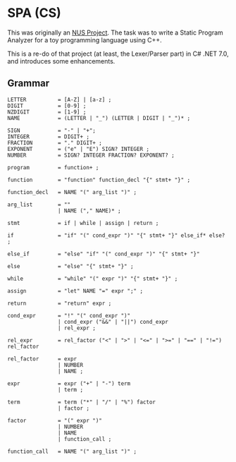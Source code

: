 # SPA (CS)
This was originally  an
[NUS Project](https://nus-cs3203.github.io/course-website/contents/basic-spa-requirements/simple-programming.html).
The task was to write a Static Program Analyzer for a toy programming language using C++.

This is a re-do of that project (at least, the Lexer/Parser part) in C# .NET 7.0,
and introduces some enhancements.

## Grammar
```text
LETTER          = [A-Z] | [a-z] ;
DIGIT           = [0-9] ;
NZDIGIT         = [1-9] ; 
NAME            = (LETTER | "_") (LETTER | DIGIT | "_")* ;

SIGN            = "-" | "+";
INTEGER         = DIGIT+ ;
FRACTION        = "." DIGIT+ ;
EXPONENT        = ("e" | "E") SIGN? INTEGER ;
NUMBER          = SIGN? INTEGER FRACTION? EXPONENT? ;

program         = function+ ;

function        = "function" function_decl "{" stmt+ "}" ;

function_decl   = NAME "(" arg_list ")" ;

arg_list        = ""
                | NAME ("," NAME)* ;
                
stmt            = if | while | assign | return ;

if              = "if" "(" cond_expr ")" "{" stmt+ "}" else_if* else? ;

else_if         = "else" "if" "(" cond_expr ")" "{" stmt+ "}"

else            = "else" "{" stmt+ "}" ;

while           = "while" "(" expr ")" "{" stmt+ "}" ;

assign          = "let" NAME "=" expr ";" ;

return          = "return" expr ;

cond_expr       = "!" "(" cond_expr ")"
                | cond_expr ("&&" | "||") cond_expr
                | rel_expr ;

rel_expr        = rel_factor ("<" | ">" | "<=" | ">=" | "==" | "!=") rel_factor

rel_factor      = expr
                | NUMBER
                | NAME ;

expr            = expr ("+" | "-") term
                | term ;

term            = term ("*" | "/" | "%") factor
                | factor ;
                
factor          = "(" expr ")"
                | NUMBER
                | NAME
                | function_call ;
                
function_call   = NAME "(" arg_list ")" ;
```